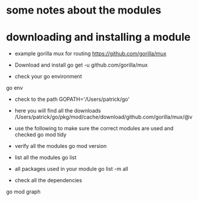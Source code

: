 # some notes about the modules

# downloading and installing a module

- example gorilla mux for routing
  https://github.com/gorilla/mux

- Download and install
go get -u github.com/gorilla/mux

- check your go environment

go env

- check to the path GOPATH='/Users/patrick/go'

- here you will find all the downloads
/Users/patrick/go/pkg/mod/cache/download/github.com/gorilla/mux/@v

- use the following to make sure the correct modules are used and checked
go mod tidy

- verify all the modules
go mod version

- list all the modules
go list

- all packages used in your module
go list -m all

- check all the dependencies

go mod graph